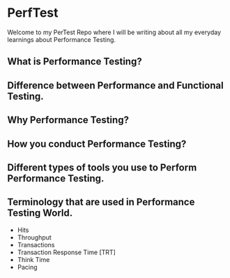 # PerfTest

Welcome to my PerTest Repo where I will be writing about all my everyday learnings about Performance Testing.

## What is Performance Testing?

## Difference between Performance and Functional Testing.

## Why Performance Testing?

## How you conduct Performance Testing?

## Different types of tools you use to Perform Performance Testing.

## Terminology that are used in Performance Testing World.
- Hits
- Throughput
- Transactions
- Transaction Response Time [TRT]
- Think Time
- Pacing



